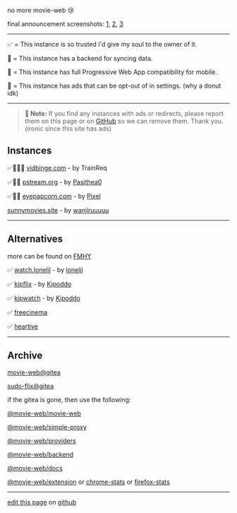 no more movie-web 😢

final announcement screenshots: [1](https://files.catbox.moe/ddesj8.png), [2](https://files.catbox.moe/270b6n.png), [3](https://files.catbox.moe/m8kl57.png)

---

✅ = This instance is so trusted I'd give my soul to the owner of it.

💾 = This instance has a backend for syncing data.

📱 = This instance has full Progressive Web App compatibility for mobile.

🍩 = This instance has ads that can be opt-out of in settings. (why a donut idk)

---

> **📝 Note:** If you find any instances with ads or redirects, please report them on this page or on [GitHub](https://github.com/erynith/movie-web-instances/issues) so we can remove them. Thank you. (ironic since this site has ads)

## Instances

✅💾📱🍩 [vidbinge.com](https://www.vidbinge.com) - by TrainReq

✅️💾📱 [pstream.org](https://pstream.org) - by [Pasithea0](https://github.com/Pasithea0)

✅️💾📱 [eyepapcorn.com](https://watch.eyepapcorn.live) - by [Pixel](https://github.com/pixilated730)

[sunnymovies.site](https://sunnymovies.site) - by [wanjiruuuuu](https://github.com/wanjiruuuuu)

---

## Alternatives

more can be found on [FMHY](https://fmhy.pages.dev/videopiracyguide)

✅ [watch.lonelil](https://watch.lonelil.ru) - by [lonelil](https://github.com/lonelil)

✅ [kipflix](https://kipflix.xyz) - by [Kipoddo](https://github.com/Kipoddo)

✅ [kipwatch](https://kipwatch.xyz) - by [Kipoddo](https://github.com/Kipoddo)

✅ [freecinema](https://freecinema.live)

✅ [heartive](https://heartive.pages.dev)

---

## Archive

[movie-web@gitea](https://gitea-production-9f32.up.railway.app/movie-web)

[sudo-flix@gitea](https://archive.undi.rest/dev)

if the gitea is gone, then use the following:

[@movie-web/movie-web](https://github.com/ligmajohn/mw)

[@movie-web/simple-proxy](https://github.com/ligmajohn/simple-proxy)

[@movie-web/providers](https://github.com/ligmajohn/mw-providers)

[@movie-web/backend](https://github.com/ligmajohn/mw-back)

[@movie-web/docs](https://github.com/ligmajohn/mw-docs)

[@movie-web/extension](https://github.com/ligmajohn/ext) or [chrome-stats](https://chrome-stats.com/d/hoffoikpiofojilgpofjhnkkamfnnhmm) or [firefox-stats](https://firefox-stats.com/d/movie-web-extension)

---

[edit this page](https://github.com/erynith/movie-web-instances/edit/main/page.md) on [github](https://github.com/erynith/movie-web-instances)
